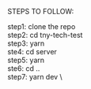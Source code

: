 STEPS TO FOLLOW:

step1: clone the repo \
step2: cd tny-tech-test \
step3: yarn \
ste4: cd server \
step5: yarn \
ste6: cd .. \
step7: yarn dev \
